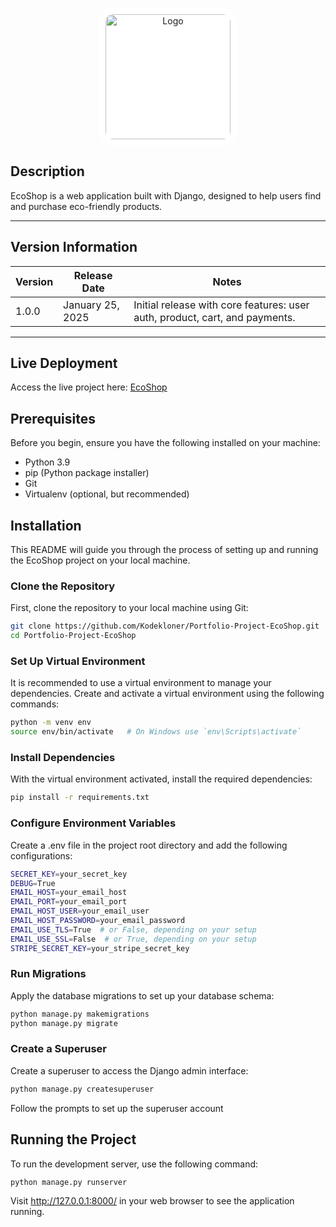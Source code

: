 <p align="center">
    <img src="https://ecoshop-alx.s3.amazonaws.com/static/images/logo.png" style="background: white; border-radius: 10%; padding: 10px" alt="Logo" width="200px">
</p>

## Description
EcoShop is a web application built with Django, designed to help users find and purchase eco-friendly products.

---

## Version Information
| Version | Release Date      | Notes                          |
|---------|-------------------|--------------------------------|
| 1.0.0   | January 25, 2025  | Initial release with core features: user auth, product, cart, and payments. |

---

## Live Deployment
Access the live project here: [EcoShop](http://ecoshop-env.eba-kgdhbm56.us-east-2.elasticbeanstalk.com)

## Prerequisites
Before you begin, ensure you have the following installed on your machine:
- Python 3.9
- pip (Python package installer)
- Git
- Virtualenv (optional, but recommended)

## Installation
This README will guide you through the process of setting up and running the EcoShop project on your local machine.

### Clone the Repository
First, clone the repository to your local machine using Git:
```bash
git clone https://github.com/Kodekloner/Portfolio-Project-EcoShop.git
cd Portfolio-Project-EcoShop
```

### Set Up Virtual Environment
It is recommended to use a virtual environment to manage your dependencies. Create and activate a virtual environment using the following commands:
```bash
python -m venv env
source env/bin/activate   # On Windows use `env\Scripts\activate`
```

### Install Dependencies
With the virtual environment activated, install the required dependencies:
```bash
pip install -r requirements.txt
```

### Configure Environment Variables
Create a .env file in the project root directory and add the following configurations:
```bash
SECRET_KEY=your_secret_key
DEBUG=True
EMAIL_HOST=your_email_host
EMAIL_PORT=your_email_port
EMAIL_HOST_USER=your_email_user
EMAIL_HOST_PASSWORD=your_email_password
EMAIL_USE_TLS=True  # or False, depending on your setup
EMAIL_USE_SSL=False  # or True, depending on your setup
STRIPE_SECRET_KEY=your_stripe_secret_key
```

### Run Migrations
Apply the database migrations to set up your database schema:
```bash
python manage.py makemigrations
python manage.py migrate
```

### Create a Superuser
Create a superuser to access the Django admin interface:
```bash
python manage.py createsuperuser
```
Follow the prompts to set up the superuser account


## Running the Project
To run the development server, use the following command:
```bash
python manage.py runserver
```
Visit http://127.0.0.1:8000/ in your web browser to see the application running.


[https://github.com/Kodekloner/Portfolio-Project-EcoShop]: https://github.com/Kodekloner/Portfolio-Project-EcoShop